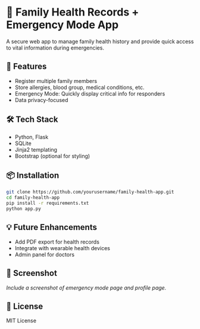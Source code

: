 # 🏥 Family Health Records + Emergency Mode App

A secure web app to manage family health history and provide quick access to vital information during emergencies.

## 🚀 Features
- Register multiple family members
- Store allergies, blood group, medical conditions, etc.
- Emergency Mode: Quickly display critical info for responders
- Data privacy-focused

## 🛠️ Tech Stack
- Python, Flask
- SQLite
- Jinja2 templating
- Bootstrap (optional for styling)

## 📦 Installation
```bash
git clone https://github.com/yourusername/family-health-app.git
cd family-health-app
pip install -r requirements.txt
python app.py
```

## 💡 Future Enhancements
- Add PDF export for health records
- Integrate with wearable health devices
- Admin panel for doctors

## 📸 Screenshot
_Include a screenshot of emergency mode page and profile page._

## 📄 License
MIT License
